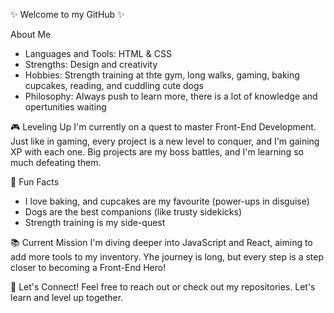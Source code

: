 ✨ Welcome to my GitHub ✨

About Me
<ul>
  <li>Languages and Tools: HTML & CSS</li>
  <li>Strengths: Design and creativity</li>
  <li>Hobbies: Strength training at thte gym, long walks, gaming, baking cupcakes, reading, and cuddling cute dogs</li>
  <li>Philosophy: Always push to learn more, there is a lot of knowledge and opertunities waiting</li>
</ul>

🎮 Leveling Up
I'm currently on a quest to master Front-End Development. Just like in gaming, every project is a new level to conquer, and I'm gaining XP with each one. Big projects are my boss battles, and I'm learning so much defeating them. 

🧁 Fun Facts
<ul>
  <li>I love baking, and cupcakes are my favourite (power-ups in disguise)</li>
  <li>Dogs are the best companions (like trusty sidekicks)</li>
  <li>Strength training is my side-quest</li>
</ul>

📚 Current Mission
I'm diving deeper into JavaScript and React, aiming to add more tools to my inventory. Yhe journey is long, but every step is a step closer to becoming a Front-End Hero!

🌸 Let's Connect! 
Feel free to reach out or check out my repositories. Let's learn and level up together. 



